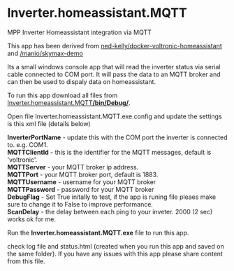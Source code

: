 # Inverter.homeassistant.MQTT
MPP Inverter Homeassistant integration via MQTT

This app has been derived from <a href="https://github.com/ned-kelly/docker-voltronic-homeassistant">ned-kelly/docker-voltronic-homeassistant</a> and <a href="https://github.com/manio/skymax-demo">/manio/skymax-demo</a>

Its a small windows console app that will read the inverter status via serial cable connected to COM port. It will pass the data to an MQTT broker and can then be used to dispaly data on homeassistant.

To run this app download all files from <a href="https://github.com/oxynic/Inverter.homeassistant.MQTT/tree/master/bin/Debug">Inverter.homeassistant.MQTT<b>/bin/Debug/</b></a>.

Open file Inverter.homeassistant.MQTT.exe.config and update the settings is this xml file (details below)

<b>InverterPortName</b> - update this with the COM port the inverter is connected to. e.g. COM1.<br/>
<b>MQTTClientId</b> - this is the identifier for the MQTT messages, default is 'voltronic'.<br/>
<b>MQTTServer</b> - your MQTT broker ip address.<br/>
<b>MQTTPort</b> - your MQTT broker port, default is 1883.<br/>
<b>MQTTUsername</b> - username for your MQTT broker<br/>
<b>MQTTPassword</b> - password for your MQTT broker<br/>
<b>DebugFlag</b> - Set True initally to test, if the app is runing file pleaes make sure to change it to False to improve performance.<br/>
<b>ScanDelay</b> - the delay between each ping to your inveter. 2000 (2 sec) works ok for me.<br/>

Run the <b>Inverter.homeassistant.MQTT.exe</b> file to run this app.

check log file and status.html (created when you run this app and saved on the same folder). If you have any issues with this app please share content from this file.


